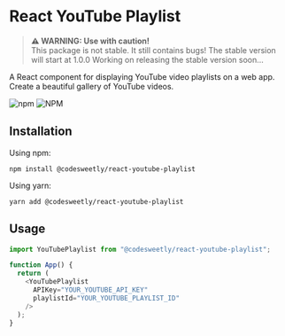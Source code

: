 # React YouTube Playlist

> **⚠ WARNING: Use with caution!**  
> This package is not stable. It still contains bugs!
> The stable version will start at 1.0.0
> Working on releasing the stable version soon...

A React component for displaying YouTube video playlists on a web app. Create a beautiful gallery of YouTube videos.

![npm](https://img.shields.io/npm/v/@codesweetly/react-youtube-playlist) ![NPM](https://img.shields.io/npm/l/@codesweetly/react-youtube-playlist)

## Installation

Using npm:

```
npm install @codesweetly/react-youtube-playlist
```

Using yarn:

```
yarn add @codesweetly/react-youtube-playlist
```

## Usage

```js
import YouTubePlaylist from "@codesweetly/react-youtube-playlist";

function App() {
  return (
    <YouTubePlaylist
      APIKey="YOUR_YOUTUBE_API_KEY"
      playlistId="YOUR_YOUTUBE_PLAYLIST_ID"
    />
  );
}
```
